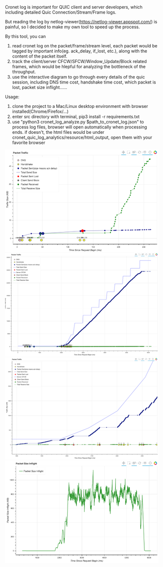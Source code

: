 Cronet log is important for QUIC client and server developers, which including detailed Quic Connection/Stream/Frame logs.

But reading the log by netlog-viewer(https://netlog-viewer.appspot.com/) is painful, so I decided to make my own tool to speed up the process.

By this tool, you can
1) read cronet log on the packet/frame/stream level, each packet would be tagged by important info(eg. ack_delay, if_lost, etc.), along with the content of the packet itself.
2) track the client/server CFCW/SFCW/Window_Update/Block related frames, which would be hlepful for analyzing the bottleneck of the throughput.
3) use the interactive diagram to go through every details of the quic session, including DNS time cost, handshake time cost, which packet is lost, packet size inflight......

Usage:
1) clone the project to a Mac/Linux desktop environment with browser installed(Chrome/Firefox/...)
2) enter src directory with terminal, pip3 install -r requirements.txt
3) use "python3 cronet_log_analyze.py $path_to_cronet_log.json" to process log files, browser will open automatically when processing ends. if doesn't, the html files would be under cronet_quic_log_analytics/resource/html_output, open them with your favorite browser



![image](https://github.com/snomile/Cronet-Quic-Log-Analytics/blob/master/resource/doc/packet_traffic_analyze.png)
![image](https://github.com/snomile/Cronet-Quic-Log-Analytics/blob/master/resource/doc/massive_send.png)
![image](https://github.com/snomile/Cronet-Quic-Log-Analytics/blob/master/resource/doc/block.png)
![image](https://github.com/snomile/Cronet-Quic-Log-Analytics/blob/master/resource/doc/packet_size_inflight.png)
